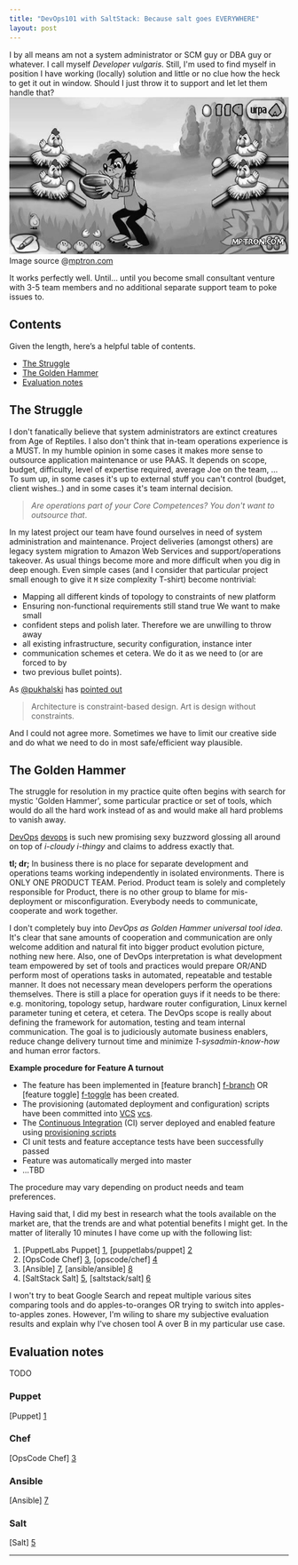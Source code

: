 ```yaml
---
title: "DevOps101 with SaltStack: Because salt goes EVERYWHERE"
layout: post
---
```


I by all means am not a system administrator or SCM guy or DBA guy or whatever.
I call myself _Developer vulgaris_. Still, I'm used to find myself in position
I have working (locally) solution and little or no clue how the heck to get it
out in window.  Should I just throw it to support and let let them handle that?
![Throwing code at admins](/img/posts/devops101_over_the_fence.jpg)
Image source
@[mptron.com](http://mptron.com/news/javagame/sisgame/3919-volk-yaycelov-nu-pogodi.html)

It works perfectly well. Until... until you become small consultant venture
with 3-5 team members and no additional separate support team to poke issues
to.

## Contents

Given the length, here’s a helpful table of contents.

 - [The Struggle](#the-struggle)
 - [The Golden Hammer](#the-golden-hammer)
 - [Evaluation notes](#evaluation-notes)

## The Struggle ##

I don't fanatically believe that system administrators are extinct creatures
from Age of Reptiles. I also don't think that in-team operations experience is
a MUST. In my humble opinion in some cases it makes more sense to outsource
application maintenance or use PAAS. It depends on scope, budget, difficulty,
level of expertise required, average Joe on the team, ... To sum up, in some
cases it's up to external stuff you can't control (budget, client wishes..) and
in some cases it's team internal decision.

> _Are operations part of your Core Competences?_
> _You don't want to outsource that_.

In my latest project our team have found ourselves in need of system
administration and maintenance. Project deliveries (amongst others) are legacy
system migration to Amazon Web Services and support/operations takeover. As
usual things become more and more difficult when you dig in deep enough. Even
simple cases (and I consider that particular project small enough to give it
`M` size complexity T-shirt) become nontrivial:

 - Mapping all different kinds of topology to constraints of new platform
 - Ensuring non-functional requirements still stand true We want to make small
 - confident steps and polish later. Therefore we are unwilling to throw away
 - all existing infrastructure, security configuration, instance inter
 - communication schemes et cetera. We do it as we need to (or are forced to by
 - two previous bullet points).

As [@pukhalski](https://twitter.com/pukhalski) has [pointed out](https://twitter.com/pukhalski/status/492235123597639680)

> Architecture is constraint-based design.
> Art is design without constraints.

And I could not agree more. Sometimes we have to limit our creative side and do
what we need to do in most safe/efficient way plausible.

## The Golden Hammer

The struggle for resolution in my practice quite often begins with search for
mystic 'Golden Hammer', some particular practice or set of tools, which would
do all the hard work instead of as and would make all hard problems to vanish
away.

[DevOps] [devops] is such new promising sexy buzzword glossing all around on
top of _i-cloudy i-thingy_ and claims to address exactly that.

__tl; dr;__ In business there is no place for separate development and
operations teams working independently in isolated environments. There is ONLY
ONE PRODUCT TEAM.  Period. Product team is solely and completely responsible
for Product, there is no other group to blame for mis-deployment or
misconfiguration. Everybody needs to communicate, cooperate and work together.

I don't completely buy into _DevOps as Golden Hammer universal tool idea_. It's
clear that sane amounts of cooperation and communication are only welcome
addition and natural fit into bigger product evolution picture, nothing new
here. Also, one of DevOps interpretation is what development team empowered by
set of tools and practices would prepare OR/AND perform most of operations
tasks in automated, repeatable and testable manner. It does not necessary mean
developers perform the operations themselves.  There is still a place for
operation guys if it needs to be there: e.g. monitoring, topology setup,
hardware router configuration, Linux kernel parameter tuning et cetera, et
cetera. The DevOps scope is really about defining the framework for automation,
testing and team internal communication.  The goal is to judiciously automate
business enablers, reduce change delivery turnout time and minimize
_1-sysadmin-know-how_ and human error factors.

**Example procedure for Feature A turnout**

 - The feature has been implemented in [feature branch] [f-branch] OR [feature
   toggle] [f-toggle] has been created.
 - The provisioning (automated deployment and configuration) scripts have been
   committed into [VCS] [vcs].
 - The [Continuous Integration][ci] (CI) server deployed and enabled feature
   using [provisioning scripts][provisioning]
 - CI unit tests and feature acceptance tests have been successfully passed
 - Feature was automatically merged into master
 - ...TBD

The procedure may vary depending on product needs and team preferences.

Having said that, I did my best in research what the tools available on the
market are, that the trends are and what potential benefits I might get. In the
matter of literally 10 minutes I have come up with the following list:

 1. [PuppetLabs Puppet] [1], [puppetlabs/puppet] [2]
 2. [OpsCode Chef] [3], [opscode/chef] [4]
 3. [Ansible] [7], [ansible/ansible] [8]
 4. [SaltStack Salt] [5], [saltstack/salt] [6]

I won't try to beat Google Search and repeat multiple various sites comparing
tools and do apples-to-oranges OR trying to switch into apples-to-apples zones.
However, I'm wiling to share my subjective evaluation results and explain why
I've chosen tool A over B in my particular use case.

## Evaluation notes

TODO

### Puppet

[Puppet] [1]

### Chef

[OpsCode Chef] [3]

### Ansible

[Ansible] [7]

### Salt

[Salt] [5]

----

<!-- Link definition -->

[galeo]: https://twitter.com/galeoconsulting "Galeo twitter"
[devops]: http://en.wikipedia.org/wiki/DevOps "DevOps"
[vcs]: http://en.wikipedia.org/wiki/Revision_control "Version Control System"
[f-branch]: http://martinfowler.com/bliki/FeatureBranch.html "Feature Branch"
[f-toggle]: http://martinfowler.com/bliki/FeatureToggle.html "Feature Toggle"
[ci]: http://martinfowler.com/articles/continuousIntegration.html "Continious Integration"
[provisioning]: http://en.wikipedia.org/wiki/Provisioning "Provisioning"
[1]: http://puppetlabs.com/ "Puppet"
[2]: https://github.com/puppetlabs/puppet "Puppet at Github"
[3]: http://www.getchef.com/ "Chef"
[4]: https://github.com/opscode/chef "Chef at Github"
[5]: http://www.saltstack.com/ "Salt"
[6]: https://github.com/saltstack/salt "Salt at Github"
[7]: http://www.ansible.com/ "Ansible"
[8]: https://github.com/ansible/ansible "Ansible at Github"

